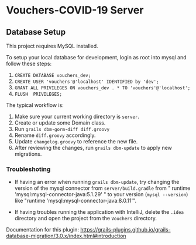 # Vouchers-COVID-19 Server

## Database Setup

This project requires MySQL installed.

To setup your local database for development, login as root into mysql and follow these steps:

1. `CREATE DATABASE vouchers_dev;`
2. `CREATE USER 'vouchers'@'localhost' IDENTIFIED by 'dev';`
3. `GRANT ALL PRIVILEGES ON vouchers_dev . * TO 'vouchers'@'localhost';`
4. `FLUSH  PRIVILEGES;`

The typical workflow is:

1. Make sure your current working directory is `server`.
2. Create or update some Domain class.
3. Run `grails dbm-gorm-diff diff.groovy`
4. Rename `diff.groovy` accordingly.
5. Update `changelog.groovy` to reference the new file. 
6. After reviewing the changes, run `grails dbm-update` to apply new migrations.

### Troubleshoting

* If having an error when running `grails dbm-update`, try changing the version of the mysql connector from `server/build.gradle` from "    runtime 'mysql:mysql-connector-java:5.1.29'
" to your version (`mysql --version`) like "runtime 'mysql:mysql-connector-java:8.0.11'".

* If having troubles running the application with IntelliJ, delete the `.idea` directory and open the project from the `Vouchers` directory.

Documentation for this plugin: https://grails-plugins.github.io/grails-database-migration/3.0.x/index.html#introduction

